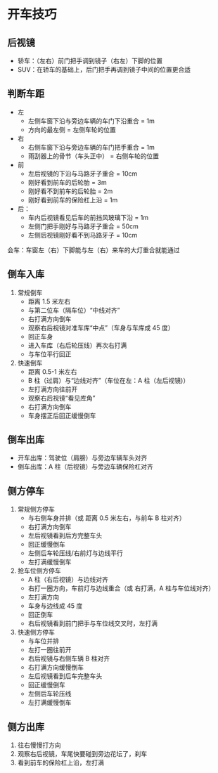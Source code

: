 # 开车技巧

## 后视镜

- 轿车：（左右）前门把手调到镜子（右左）下脚的位置
- SUV：在轿车的基础上，后门把手再调到镜子中间的位置更合适

## 判断车距

- 左
  - 左侧车窗下沿与旁边车辆的车门下沿重合 = 1m
  - 方向的最左侧 = 左侧车轮的位置
- 右
  - 右侧车窗下沿与旁边车辆的车门把手重合 = 1m
  - 雨刮器上的骨节（车头正中） = 右侧车轮的位置
- 前
  - 左后视镜的下沿与马路牙子重合 = 10cm
  - 刚好看到前车的后轮胎 = 3m
  - 刚好看不到前车的后轮胎 = 2m
  - 刚好看到前车的保险杠上沿 = 1m
- 后：
  - 车内后视镜看见后车的前挡风玻璃下沿 = 1m
  - 左侧门把手刚好与马路牙子重合 = 50cm
  - 左侧后视镜刚好看不到马路牙子 = 10cm

会车：车窗左（右）下脚能与左（右）来车的大灯重合就能通过

## 倒车入库

1. 常规倒车
   - 距离 1.5 米左右
   - 与第二位车（隔车位）“中线对齐”
   - 右打满方向倒车
   - 观察右后视镜对准车库“中点”（车身与车库成 45 度）
   - 回正车身
   - 进入车库（右后轮压线）再次右打满
   - 与车位平行回正
2. 快速倒车
   - 距离 0.5-1 米左右
   - B 柱（过肩）与“边线对齐”（车位在左：A 柱（左后视镜)）
   - 左打满方向往前开
   - 观察右后视镜“看见库角”
   - 右打满方向倒车
   - 车身摆正后回正缓慢倒车

## 倒车出库

- 开车出库：驾驶位（肩膀）与旁边车辆车头对齐
- 倒车出库：A 柱（后视镜）与旁边车辆保险杠对齐

## 侧方停车

1. 常规侧方停车
   - 与右侧车身并排（或 距离 0.5 米左右，与前车 B 柱对齐）
   - 右打满方向倒车
   - 左后视镜看到后方完整车头
   - 回正缓慢倒车
   - 左侧后车轮压线/右前灯与边线平行
   - 左打满缓慢倒车
2. 抢车位侧方停车
   - A 柱（右后视镜）与边线对齐
   - 右打一圈方向，车前灯与边线重合（或 右打满，A 柱与车位线对齐）
   - 左打满方向
   - 车身与边线成 45 度
   - 回正倒车
   - 右后视镜看到前门把手与车位线交叉时，左打满
3. 快速侧方停车
   - 与车位并排
   - 左打一圈往前开
   - 右后视镜与右侧车辆 B 柱对齐
   - 右打满方向缓慢倒车
   - 左后视镜看到后车完整车头
   - 回正缓慢倒车
   - 左侧后车轮压线
   - 左打满缓慢倒车

## 侧方出库

1. 往右慢慢打方向
2. 观察右后视镜，车尾快要碰到旁边花坛了，刹车
3. 看到前车的保险杠上沿，左打满
